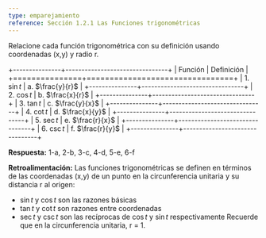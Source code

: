 ```yaml
---
type: emparejamiento
reference: Sección 1.2.1 Las Funciones trigonométricas
---
```


Relacione cada función trigonométrica con su definición usando coordenadas (x,y) y radio r.

+---------------+--------------------------------+
| Función       | Definición                     |
+===============+================================+
| 1. $\sin t$    | a. $\frac{y}{r}$               |
+---------------+--------------------------------+
| 2. $\cos t$    | b. $\frac{x}{r}$               |
+---------------+--------------------------------+
| 3. $\tan t$    | c. $\frac{y}{x}$               |
+---------------+--------------------------------+
| 4. $\cot t$    | d. $\frac{x}{y}$               |
+---------------+--------------------------------+
| 5. $\sec t$    | e. $\frac{r}{x}$               |
+---------------+--------------------------------+
| 6. $\csc t$    | f. $\frac{r}{y}$               |
+---------------+--------------------------------+

**Respuesta:** 1-a, 2-b, 3-c, 4-d, 5-e, 6-f

**Retroalimentación:**
Las funciones trigonométricas se definen en términos de las coordenadas (x,y) de un punto en la circunferencia unitaria y su distancia r al origen:
- $\sin t$ y $\cos t$ son las razones básicas
- $\tan t$ y $\cot t$ son razones entre coordenadas
- $\sec t$ y $\csc t$ son las recíprocas de $\cos t$ y $\sin t$ respectivamente
Recuerde que en la circunferencia unitaria, r = 1.
